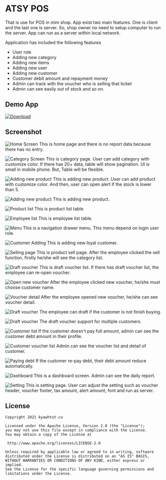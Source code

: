 
# ATSY POS

That is use for POS in mini shop. App exist two main features. One is client and the last one is server. So, shop owner no need to setup computer to run the server. App can run as a server within local network.

Application has included the following features
- User role
- Adding new category
- Adding new items
- Adding new user
- Adding new customer
- Customer debit amount and repayment money
- Admin can track with the voucher who is selling that ticket
- Admin can see easily out of stock and so on.
    
Demo App
--------
  [![Download](screenshot/download.svg?sanitize=true)](http://kyawhtut-cu.github.io/atsy-pos/)

Screenshot
----------
  ![Home Screen](screenshot/1.jpeg)
  This is home page and there is no report data because there has no entry.

  ![Category Screen](screenshot/2.jpeg)
  This is category page. User can add category with customize color. If there has 20+ data, table will show pagination. UI is small in mobile phone. But, Table will be flexible.

  ![Adding new product](screenshot/3.jpeg)
  This is adding new product. User can add product with customize color. And then, user can open alert if the stock is lower than 5.

  ![Adding new product](screenshot/4.jpeg)
  This is adding new product.

  ![Product list](screenshot/5.jpeg)
  This is product list table.

  ![Employee list](screenshot/6.jpeg)
  This is employee list table.

  ![Menu](screenshot/7.jpeg)
  This is a navigation drawer menu. This menu depend on login user role.

  ![Customer Adding](screenshot/8.jpeg)
  This is adding new loyal customer.

  ![Selling page](screenshot/9.jpeg)
  This is product sell page. After the employee clicked the sell function, firstly he/she will see the category list. 

  ![Draft voucher](screenshot/10.jpeg)
  This is draft voucher list. If there has draft voucher list, the employee can re-open voucher. 

  ![Open new voucher](screenshot/11.jpeg)
  After the employee clicked new voucher, he/she must choose customer name. 

  ![Voucher detail](screenshot/12.jpeg)
  After the employee opened new voucher, he/she can see voucher detail.

  ![Draft voucher](screenshot/13.jpeg)
  The employee can draft if the customer is not finish buying.

  ![Draft voucher](screenshot/14.jpeg)
  The draft voucher support for multiple customers.
  
  ![Customer list](screenshot/15.jpeg)
  If the customer doesn't pay full amount, admin can see the customer debt amount in their profile.
  
  ![Customer voucher list](screenshot/16.jpeg)
  Admin can see the voucher list and detail of customer.
  
  ![Paying debt](screenshot/17.jpeg)
  If the customer re-pay debt, their debt amount reduce automatically.
  
  ![Dashboard](screenshot/18.jpeg)
  This is a dashboard screen. Admin can see the daily report.
  
  ![Setting](screenshot/19.jpeg)
  This is setting page. User can adjust the setting such as voucher header, voucher footer, tax amount, alert amount, font and run as server. 

License
--------

    Copyright 2021 kyawhtut-cu
    
    Licensed under the Apache License, Version 2.0 (the "License");
    you may not use this file except in compliance with the License.
    You may obtain a copy of the License at
    
     http://www.apache.org/licenses/LICENSE-2.0
    
    Unless required by applicable law or agreed to in writing, software
    distributed under the License is distributed on an "AS IS" BASIS,
    WITHOUT WARRANTIES OR CONDITIONS OF ANY KIND, either express or implied.
    See the License for the specific language governing permissions and
    limitations under the License.
